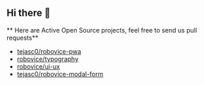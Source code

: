 ## Hi there 👋


** Here are Active Open Source projects, feel free to send us pull requests**

- <a href="https://github.com/tejasc0/robovice-pwa" target="_blank">tejasc0/robovice-pwa</a><br>
- <a href="https://github.com/robovice/typography" target="_blank">robovice/typography</a><br>
- <a href="https://github.com/robovice/ui-ux" target="_blank">robovice/ui-ux</a><br>
- <a href="https://github.com/tejasc0/robovice-modal-form" target="_blank">tejasc0/robovice-modal-form</a><br>
